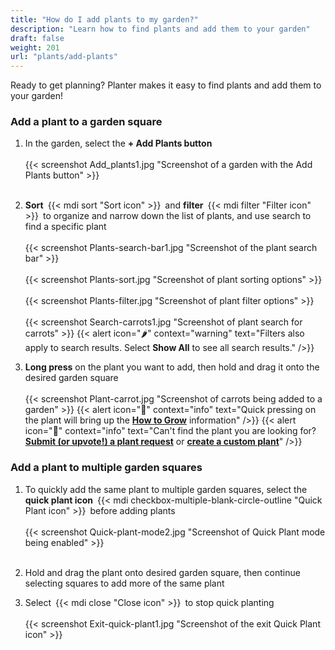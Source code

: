 ```yaml
---
title: "How do I add plants to my garden?"
description: "Learn how to find plants and add them to your garden"
draft: false
weight: 201
url: "plants/add-plants"
---
```


Ready to get planning? Planter makes it easy to find plants and add them to your garden!

### Add a plant to a garden square

1. In the garden, select the **+ Add Plants button**<br /><br />
{{< screenshot Add_plants1.jpg "Screenshot of a garden with the Add Plants button" >}}<br /><br />

2. **Sort** {{< mdi sort "Sort icon" >}} and **filter** {{< mdi filter "Filter icon" >}} to organize and narrow down the list of plants, and use search to find a specific plant<br /><br />
{{< screenshot Plants-search-bar1.jpg "Screenshot of the plant search bar" >}}<br /><br />
{{< screenshot Plants-sort.jpg "Screenshot of plant sorting options" >}}<br /><br />
{{< screenshot Plants-filter.jpg "Screenshot of plant filter options" >}}<br /><br />
{{< screenshot Search-carrots1.jpg "Screenshot of plant search for carrots" >}}
{{< alert icon="🌶️" context="warning" text="Filters also apply to search results. Select **Show All** to see all search results." />}}

3. **Long press** on the plant you want to add, then hold and drag it onto the desired garden square<br /><br />
{{< screenshot Plant-carrot.jpg "Screenshot of carrots being added to a garden" >}}
{{< alert icon="🥦" context="info" text="Quick pressing on the plant will bring up the [**How to Grow**](../../plant-information/how-to-grow) information" />}}
{{< alert icon="🥕️" context="info" text="Can't find the plant you are looking for? [**Submit (or upvote!) a plant request**](https://planter.garden/requests) or [**create a custom plant**](../../plant-information/create-plants)" />}}

### Add a plant to multiple garden squares

1. To quickly add the same plant to multiple garden squares, select the **quick plant icon** {{< mdi checkbox-multiple-blank-circle-outline "Quick Plant icon" >}} before adding plants<br /><br />
{{< screenshot Quick-plant-mode2.jpg "Screenshot of Quick Plant mode being enabled" >}}<br /><br />

2. Hold and drag the plant onto desired garden square, then continue selecting squares to add more of the same plant

3. Select {{< mdi close "Close icon" >}} to stop quick planting<br /><br />
{{< screenshot Exit-quick-plant1.jpg "Screenshot of the exit Quick Plant icon" >}}
